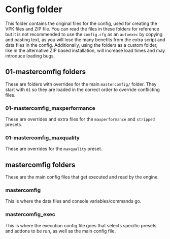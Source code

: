# Config folder
This folder contains the original files for the config, used for creating the
VPK files and ZIP file. You can read the files in these folders for reference
but it is not recommended to use the `comfig.cfg` as an `autoexec` by copying
and pasting text, as you will lose the many benefits from the extra script and
data files in the config. Additionally, using the folders as a custom folder,
like in the alternative ZIP based installation, will increase load times and
may introduce loading bugs.

## 01-mastercomfig folders
These are folders with overrides for the main `mastercomfig/` folder. They
start with `01` so they are loaded in the correct order to override conflicting
files.

### 01-mastercomfig_maxperformance
These are overrides and extra files for the `maxperformance` and `stripped`
presets.

### 01-mastercomfig_maxquality
These are overrides for the `maxquality` preset.

## mastercomfig folders
These are the main config files that get executed and read by the engine.

### mastercomfig
This is where the data files and console variables/commands go.

### mastercomfig_exec
This is where the execution config file goes that selects specific presets and
addons to be run, as well as the main config file.
